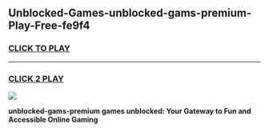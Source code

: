 
## Unblocked-Games-unblocked-gams-premium-Play-Free-fe9f4
<h3>
<a href="https://premium76.site?title=unblocked-gams-premium&ref=23A">CLICK TO PLAY</a></h3>
<hr>

<h3>
<a href="https://premium76.site?title=unblocked-gams-premium&ref=23A">CLICK 2 PLAY</a>
  
</h3>

<a href="https://premium76.site?title=unblocked-gams-premium&ref=23A"><img src="https://clearcache.store/games.png"></a>


**unblocked-gams-premium games unblocked: Your Gateway to Fun and Accessible Online Gaming**
